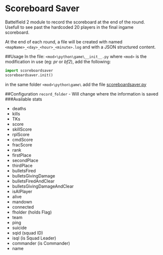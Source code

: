 # Scoreboard Saver

Battelfield 2 module to record the scoreboard at the end of the round. Usefull to see past the hardcoded 20 players in the final ingame scoreboard.

At the end of each round, a file will be created with named `<mapName>_<day>_<hour>_<minute>.log` and with a JSON structured content.


##Usage
In the file:
`<mod>\python\game\__init__.py`
where `<mod>` is the modification in use (eg:  _pr_ or _bf2_), add the following: 
```python
import scoreboardsaver
scoreboardsaver.init()
```
in the same folder `<mod>\python\game\` add the file [scoreboardsaver.py](https://github.com/Vascko/Scoreboardsaver/blob/master/scoreboardsaver.py) 

##Configuration
`record_folder` -  Will change where the information is saved
###Available stats
* deaths
* kills
* TKs
* score
* skillScore
* rplScore
* cmdScore
* fracScore
* rank
* firstPlace
* secondPlace
* thirdPlace
* bulletsFired
* bulletsGivingDamage
* bulletsFiredAndClear
* bulletsGivingDamageAndClear
* isAIPlayer
* alive
* mandown
* connected
* fholder (holds Flag)
* team
* ping
* suicide
* sqid (squad ID)
* isql  (is Squad Leader)
* commander  (is Commander)
* name

